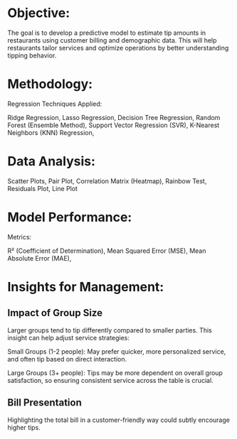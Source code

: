 # **Objective**:

 The goal is to develop a predictive model to estimate tip amounts in restaurants using customer billing and demographic data. This will help restaurants tailor services and optimize operations by better understanding tipping behavior.

# **Methodology**: 

Regression Techniques Applied:

 Ridge Regression, Lasso Regression, Decision Tree Regression, Random Forest (Ensemble Method), Support Vector Regression (SVR), K-Nearest Neighbors (KNN) Regression,

# Data Analysis:
Scatter Plots, Pair Plot, Correlation Matrix (Heatmap), Rainbow Test, Residuals Plot, Line Plot

# Model Performance:
Metrics:

R² (Coefficient of Determination), 
Mean Squared Error (MSE), 
Mean Absolute Error (MAE), 

# Insights for Management:

## Impact of Group Size
Larger groups tend to tip differently compared to smaller parties. This insight can help adjust service strategies:

Small Groups (1-2 people): May prefer quicker, more personalized service, and often tip based on direct interaction.

Large Groups (3+ people): Tips may be more dependent on overall group satisfaction, so ensuring consistent service across the table is crucial.

## Bill Presentation

Highlighting the total bill in a customer-friendly way could subtly encourage higher tips.
